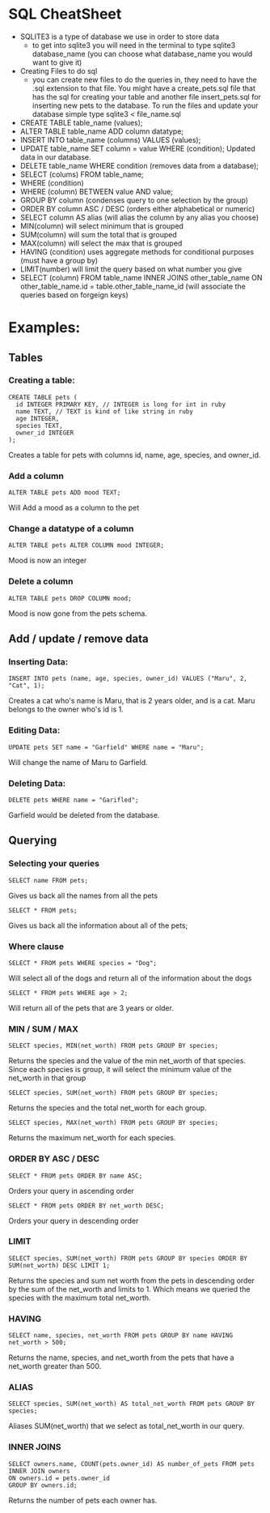 # SQL CheatSheet
- SQLITE3 is a type of database we use in order to store data
  - to get into sqlite3 you will need in the terminal to type sqlite3 database_name (you can choose what database_name you would want to give it)
- Creating Files to do sql
  - you can create new files to do the queries in, they need to have the .sql extension to that file. You might have a create_pets.sql file that has the sql for creating your table and another file insert_pets.sql for inserting new pets to the database. To run the files and update your database simple type sqlite3 < file_name.sql
- CREATE TABLE table_name (values);
- ALTER TABLE table_name ADD column datatype;
- INSERT INTO table_name (columns) VALUES (values);
- UPDATE table_name SET column = value WHERE (condition); Updated data in our database.
- DELETE table_name WHERE condition (removes data from a database);
- SELECT (colums) FROM table_name;
- WHERE (condition)
- WHERE (column) BETWEEN value AND value;
- GROUP BY column (condenses query to one selection by the group)
- ORDER BY column ASC / DESC (orders either alphabetical or numeric)
- SELECT column AS alias (will alias the column by any alias you choose)
- MIN(column) will select minimum that is grouped
- SUM(column) will sum the total that is grouped
- MAX(column) will select the max that is grouped
- HAVING (condition) uses aggregate methods for conditional purposes (must have a group by)
- LIMIT(number) will limit the query based on what number you give
- SELECT (column) FROM table_name INNER JOINS other_table_name ON other_table_name.id = table.other_table_name_id (will associate the queries based on forgeign keys)

# Examples:
## Tables
### Creating a table:
```
CREATE TABLE pets (
  id INTEGER PRIMARY KEY, // INTEGER is long for int in ruby
  name TEXT, // TEXT is kind of like string in ruby
  age INTEGER,
  species TEXT,
  owner_id INTEGER
);
```
Creates a table for pets with columns id, name, age, species, and owner_id.

### Add a column
```
ALTER TABLE pets ADD mood TEXT;
```
Will Add a mood as a column to the pet

### Change a datatype of a column
```
ALTER TABLE pets ALTER COLUMN mood INTEGER;
```
Mood is now an integer

### Delete a column
```
ALTER TABLE pets DROP COLUMN mood;
```
Mood is now gone from the pets schema.

## Add / update / remove data
### Inserting Data:
```
INSERT INTO pets (name, age, species, owner_id) VALUES ("Maru", 2, "Cat", 1);
```
Creates a cat who's name is Maru, that is 2 years older, and is a cat. Maru belongs to the owner who's id is 1.

### Editing Data:
```
UPDATE pets SET name = "Garfield" WHERE name = "Maru";
```
Will change the name of Maru to Garfield.

### Deleting Data:
```
DELETE pets WHERE name = "Garifled";
```
Garfield would be deleted from the database.

## Querying
### Selecting your queries
```
SELECT name FROM pets;
```
Gives us back all the names from all the pets

```
SELECT * FROM pets;
```
Gives us back all the information about all of the pets;

### Where clause
```
SELECT * FROM pets WHERE species = "Dog";
```
Will select all of the dogs and return all of the information about the dogs

```
SELECT * FROM pets WHERE age > 2;
```
Will return all of the pets that are 3 years or older.

### MIN / SUM / MAX
```
SELECT species, MIN(net_worth) FROM pets GROUP BY species;
```
Returns the species and the value of the min net_worth of that species. Since each species is group, it will select the minimum value of the net_worth in that group

```
SELECT species, SUM(net_worth) FROM pets GROUP BY species;
```
Returns the species and the total net_worth for each group.

```
SELECT species, MAX(net_worth) FROM pets GROUP BY species;
```

Returns the maximum net_worth for each species.

### ORDER BY ASC / DESC
```
SELECT * FROM pets ORDER BY name ASC;
```
Orders your query in ascending order

```
SELECT * FROM pets ORDER BY net_worth DESC;
```
Orders your query in descending order

### LIMIT
```
SELECT species, SUM(net_worth) FROM pets GROUP BY species ORDER BY SUM(net_worth) DESC LIMIT 1;
```
Returns the species and sum net worth from the pets in descending order by the sum of the net_worth and limits to 1. Which means we queried the species with the maximum total net_worth.

### HAVING
```
SELECT name, species, net_worth FROM pets GROUP BY name HAVING net_worth > 500;
```
Returns the name, species, and net_worth from the pets that have a net_worth greater than 500.

### ALIAS
```
SELECT species, SUM(net_worth) AS total_net_worth FROM pets GROUP BY species;
```
Aliases SUM(net_worth) that we select as total_net_worth in our query.

### INNER JOINS
```
SELECT owners.name, COUNT(pets.owner_id) AS number_of_pets FROM pets
INNER JOIN owners
ON owners.id = pets.owner_id
GROUP BY owners.id;
```
Returns the number of pets each owner has.